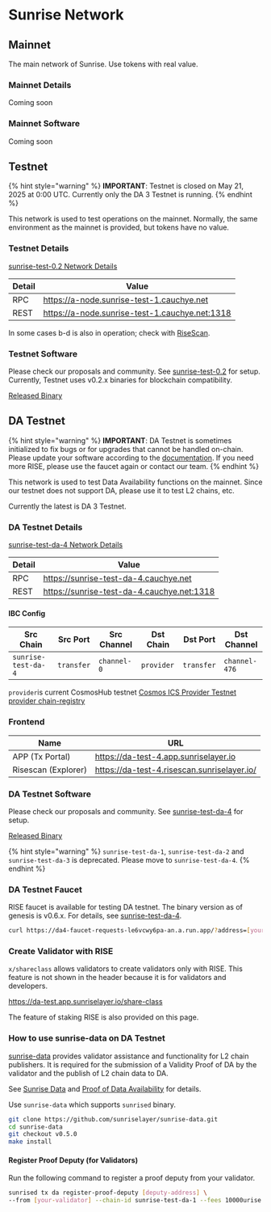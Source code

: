 # Sunrise Network

## Mainnet

The main network of Sunrise. Use tokens with real value.

### Mainnet Details

Coming soon

### Mainnet Software

Coming soon

## Testnet

{% hint style="warning" %}
**IMPORTANT**: Testnet is closed on May 21, 2025 at 0:00 UTC.
Currently only the DA 3 Testnet is running.
{% endhint %}

This network is used to test operations on the mainnet. Normally, the same environment as the mainnet is provided, but tokens have no value.

### Testnet Details

[sunrise-test-0.2 Network Details](https://github.com/sunriselayer/network/tree/main/sunrise-test-0.2)

| Detail | Value                                            |
| ------ | ------------------------------------------------ |
| RPC    | <https://a-node.sunrise-test-1.cauchye.net>      |
| REST   | <https://a-node.sunrise-test-1.cauchye.net:1318> |

In some cases b-d is also in operation; check with [RiseScan](https://testnet.risescan.sunriselayer.io/).

### Testnet Software

Please check our proposals and community. See [sunrise-test-0.2](https://github.com/sunriselayer/network/tree/main/sunrise-test-0.2) for setup.
Currently, Testnet uses v0.2.x binaries for blockchain compatibility.

[Released Binary](https://github.com/sunriselayer/sunrise/releases)

## DA Testnet

{% hint style="warning" %}
**IMPORTANT**: DA Testnet is sometimes initialized to fix bugs or for upgrades that cannot be handled on-chain.
Please update your software according to the [documentation](https://github.com/sunriselayer/network/tree/main/sunrise-test-da-4). If you need more RISE, please use the faucet again or contact our team.
{% endhint %}

This network is used to test Data Availability functions on the mainnet.
Since our testnet does not support DA, please use it to test L2 chains, etc.

Currently the latest is DA 3 Testnet.

### DA Testnet Details

[sunrise-test-da-4 Network Details](https://github.com/sunriselayer/network/tree/main/sunrise-test-da-4)

| Detail | Value                                        |
| ------ | -------------------------------------------- |
| RPC    | <https://sunrise-test-da-4.cauchye.net>      |
| REST   | <https://sunrise-test-da-4.cauchye.net:1318> |

#### IBC Config

| Src Chain           | Src Port   | Src Channel | Dst Chain  | Dst Port   | Dst Channel   |
| ------------------- | ---------- | ----------- | ---------- | ---------- | ------------- |
| `sunrise-test-da-4` | `transfer` | `channel-0` | `provider` | `transfer` | `channel-476` |

`provider`is current CosmosHub testnet [Cosmos ICS Provider Testnet](https://hub.cosmos.network/main/hub-tutorials/join-testnet)
[provider chain-registry](https://github.com/cosmos/chain-registry/tree/master/testnets/cosmosicsprovidertestnet)

### Frontend

| Name                | URL                                           |
| ------------------- | --------------------------------------------- |
| APP (Tx Portal)     | <https://da-test-4.app.sunriselayer.io>       |
| Risescan (Explorer) | <https://da-test-4.risescan.sunriselayer.io/> |

### DA Testnet Software

Please check our proposals and community. See [sunrise-test-da-4](https://github.com/sunriselayer/network/tree/main/sunrise-test-da-4) for setup.

[Released Binary](https://github.com/sunriselayer/sunrise/releases)

{% hint style="warning" %}
`sunrise-test-da-1`, `sunrise-test-da-2` and `sunrise-test-da-3` is deprecated. Please move to `sunrise-test-da-4`.
{% endhint %}

### DA Testnet Faucet

RISE faucet is available for testing DA testnet.
The binary version as of genesis is v0.6.x. For details, see [sunrise-test-da-4](https://github.com/sunriselayer/network/tree/main/sunrise-test-da-4).

```bash
curl https://da4-faucet-requests-le6vcwy6pa-an.a.run.app/?address=[your-address]
```

### Create Validator with RISE

`x/shareclass` allows validators to create validators only with RISE.
This feature is not shown in the header because it is for validators and developers.

<https://da-test.app.sunriselayer.io/share-class>

The feature of staking RISE is also provided on this page.

### How to use sunrise-data on DA Testnet

[sunrise-data](https://github.com/sunriselayer/sunrise-data) provides validator assistance and functionality for L2 chain publishers.
It is required for the submission of a Validity Proof of DA by the validator and the publish of L2 chain data to DA.

See [Sunrise Data](../../build/l2-blockchains/rollkit/sunrise-data.md) and [Proof of Data Availability](../../build/validators/data-availability-proof.md) for details.

Use `sunrise-data` which supports `sunrised` binary.

```bash
git clone https://github.com/sunriselayer/sunrise-data.git
cd sunrise-data
git checkout v0.5.0
make install
```

#### Register Proof Deputy (for Validators)

Run the following command to register a proof deputy from your validator.

```bash
sunrised tx da register-proof-deputy [deputy-address] \
--from [your-validator] --chain-id sunrise-test-da-1 --fees 10000urise --gas 1000000 --yes
```
